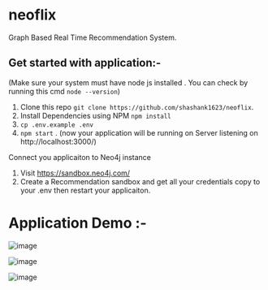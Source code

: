 # neoflix
Graph Based Real Time Recommendation System.

## Get started with application:- 
(Make sure your system must have node js installed . You can check by running this cmd `node --version`)
1. Clone this repo `git clone https://github.com/shashank1623/neoflix`.
2. Install Dependencies using NPM `npm install`
3. `cp .env.example .env`
4. `npm start` . (now your application will be running on Server listening on http://localhost:3000/)

Connect you applicaiton to Neo4j instance
1. Visit https://sandbox.neo4j.com/
2. Create a Recommendation sandbox and get all your credentials copy to your .env then restart your applicaiton.


# Application Demo :-
![image](https://user-images.githubusercontent.com/86946068/200766828-5bd1a90d-f4cb-4075-9afc-7fd695c46559.png)

![image](https://user-images.githubusercontent.com/86946068/200767063-0cfada9d-feef-4de2-b5c3-cb2f512d35cc.png)

![image](https://user-images.githubusercontent.com/86946068/200767246-34f72a2b-9965-4a9c-a822-053f634c38b4.png)
